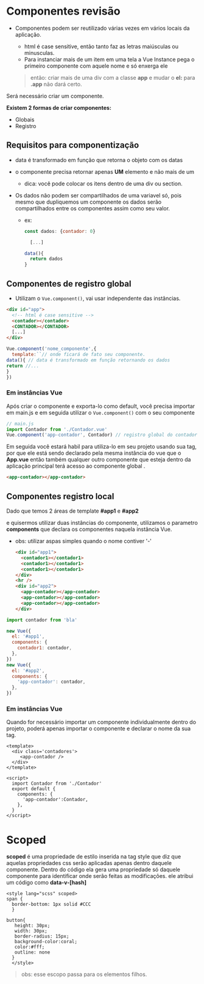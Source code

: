 # Componentes revisão

- Componentes podem ser reutilizado várias vezes em vários locais da aplicação.

  - html é case sensitive, então tanto faz as letras maiúsculas ou minusculas.
  - Para instanciar mais de um item em uma tela a Vue Instance pega o primeiro componente com aquele nome e só enxerga ele

  > então: criar mais de uma div com a classe **app** e mudar o **el:** para **.app** não dará certo.

Será necessário criar um componente.

**Existem 2 formas de criar componentes:**

- Globais
- Registro

## Requisitos para componentização

- data é transformado em função que retorna o objeto com os datas
- o componente precisa retornar apenas **UM** elemento e não mais de um
  - dica: você pode colocar os itens dentro de uma div ou section.
- Os dados não podem ser compartilhados de uma variavel só, pois mesmo que dupliquemos um componente os dados serão compartilhados entre os componentes assim como seu valor.

  - ex:

    ```js
    const dados: {contador: 0}

      [...]

    data(){
      return dados
    }
    ```

## Componentes de registro global

- Utilizam o `Vue.component()`, vai usar independente das instâncias.

```html
<div id="app">
  <!-- html é case sensitive -->
  <contador></contador>
  <CONTADOR></CONTADOR>
  [...]
</div>
```

```js
Vue.component('nome_componente',{
  template:``// onde ficará de fato seu componente.
data(){ // data é transformado em função retornando os dados
return //...
}
})
```

### Em instâncias Vue

Após criar o componente e exporta-lo como default, você precisa importar em main.js e em seguida utilizar o `Vue.component()` com o seu componente

```js
// main.js
import Contador from './Contador.vue'
Vue.component('app-contador', Contador) // registro global do contador
```

Em seguida você estará habil para utiliza-lo em seu projeto usando sua tag, por que ele está sendo declarado pela mesma instância do vue que o **App.vue** então também qualquer outro componente que esteja dentro da aplicação principal terá acesso ao componente global .

```html
<app-contador></app-contador>
```

## Componentes registro local

Dado que temos 2 áreas de template **#app1** e **#app2**

e quisermos utilizar duas instâncias do componente, utilizamos o parametro **components** que declara os componentes naquela instância Vue.

- obs: utilizar aspas simples quando o nome contiver '-'

  ```html
  <div id="app1">
    <contador1></contador1>
    <contador1></contador1>
    <contador1></contador1>
  </div>
  <hr />
  <div id="app2">
    <app-contador></app-contador>
    <app-contador></app-contador>
    <app-contador></app-contador>
  </div>
  ```

```js
import contador from 'bla'

new Vue({
  el: '#app1',
  components: {
    contador1: contador,
  },
})
new Vue({
  el: '#app2',
  components: {
    'app-contador': contador,
  },
})
```
### Em instâncias Vue

Quando for necessário importar um componente individualmente dentro do projeto, poderá apenas importar o componente e declarar o nome da sua tag.

```vue
<template>
  <div class='contadores'>
     <app-contador />
  </div>
</template>

<script>
  import Contador from './Contador'
  export default {
    components: {
      'app-contador':Contador,
    },
  }
</script>
```

# Scoped

**scoped** é uma propriedade de estilo inserida na tag style que diz que aquelas propriedades css serão aplicadas apenas dentro daquele componente. Dentro do código ela gera uma propriedade só daquele componente para identificar onde serão feitas as modificações. ele atribui um código como **data-v-[hash]**

```vue 
<style lang="scss" scoped>
span {
  border-bottom: 1px solid #CCC
  }

button{
   height: 30px; 
   width: 30px; 
   border-radius: 15px;
   background-color:coral;
   color:#fff;
   outline: none  
  }
  </style>

```

>obs: esse escopo passa para os elementos filhos.